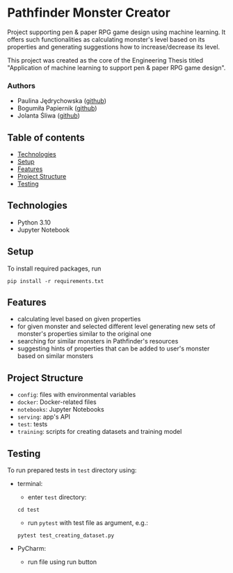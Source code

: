 # Pathfinder Monster Creator
Project supporting pen & paper RPG game design using machine learning. It offers such functionalities as calculating 
monster's level based on its properties and generating suggestions how to increase/decrease its level.

This project was created as the core of the Engineering Thesis titled "Application of machine learning to support 
pen & paper RPG game design".

### Authors
* Paulina Jędrychowska ([github](https://github.com/Paulina100))
* Bogumiła Papiernik ([github](https://github.com/bogumilap))
* Jolanta Śliwa ([github](https://github.com/tunczyk101))

## Table of contents
* [Technologies](#technologies)
* [Setup](#setup)
* [Features](#features)
* [Project Structure](#project-structure)
* [Testing](#testing)

## Technologies
* Python 3.10
* Jupyter Notebook


## Setup
To install required packages, run

    pip install -r requirements.txt


## Features
* calculating level based on given properties
* for given monster and selected different level generating new sets of monster's properties similar to the original one
* searching for similar monsters in Pathfinder's resources
* suggesting hints of properties that can be added to user's monster based on similar monsters

## Project Structure
* `config`: files with environmental variables
* `docker`: Docker-related files
* `notebooks`: Jupyter Notebooks
* `serving`: app's API
* `test`: tests
* `training`: scripts for creating datasets and training model

## Testing
To run prepared tests in `test` directory using:
* terminal: 
  * enter `test` directory:
  ```shell
  cd test
  ```
  * run `pytest` with test file as argument, e.g.:
  ```shell
  pytest test_creating_dataset.py
  ```

* PyCharm: 
  * run file using run button 
